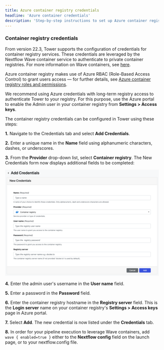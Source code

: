 ```yaml
---
title: Azure container registry credentials
headline: 'Azure container credentials'
description: 'Step-by-step instructions to set up Azure container registry credentials in Nextflow Tower.'
---
```


### Container registry credentials 

From version 22.3, Tower supports the configuration of credentials for container registry services. These credentials are leveraged by the Nextflow Wave container service to authenticate to private container registries. For more information on Wave containers, see [here](https://www.nextflow.io/docs/latest/wave.html).

Azure container registry makes use of Azure RBAC (Role-Based Access Control) to grant users access — for further details, see [Azure container registry roles and permissions](https://learn.microsoft.com/en-us/azure/container-registry/container-registry-roles). 

We recommend using Azure credentials with long-term registry access to authenticate Tower to your registry. For this purpose, use the Azure portal to enable the Admin user in your container registry from **Settings > Access keys**. 

The container registry credentials can be configured in Tower using these steps:

**1.** Navigate to the Credentials tab and select **Add Credentials**. 

**2.** Enter a unique name in the **Name** field using alphanumeric characters, dashes, or underscores. 

**3.** From the **Provider** drop-down list, select **Container registry**. The New Credentials form now displays additional fields to be completed: 

![](_images/container_registry_credentials_blank.png)

**4.** Enter the admin user's username in the **User name** field. 

**5.** Enter a password in the **Password** field.

**6.** Enter the container registry hostname in the **Registry server** field. This is the **Login server** name on your container registry's **Settings > Access keys** page in Azure portal. 

**7.** Select **Add**. The new credential is now listed under the **Credentials** tab.

**8.** In order for your pipeline execution to leverage Wave containers, add `wave { enabled=true }` either to the **Nextflow config** field on the launch page, or to your nextflow.config file. 